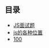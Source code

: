 ## 目录  
- [JS面试题](./js/interview.md)
- [js的各种位置](./js/01.md)
- [100](https://www.florin-pop.com/blog/built-100-projects-in-100-days/)